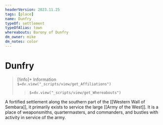```yaml
---
headerVersion: 2023.11.25
tags: [place]
name: Dunfry
typeOf: settlement
typeOfAlias: town
whereabouts: Barony of Dunfry
dm_owner: mike
dm_notes: color
---
```

# Dunfry
>[!info]+ Information  
> `$=dv.view("_scripts/view/get_Affiliations")`  
>> `$=dv.view("_scripts/view/get_Whereabouts")`

A fortified settlement along the southern part of the [[Western Wall of Sembara]], it primarily exists to service the large [[Army of the West]]. It is a place of weaponsmiths, quartermasters, and commanders, and bustles with activity in service of the army.